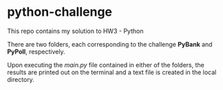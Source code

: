 # python-challenge
This repo contains my solution to HW3 - Python

There are two folders, each corresponding to the challenge **PyBank** and **PyPoll**, respectively. 

Upon executing the _main.py_ file contained in either of the folders, the results are printed out on the terminal and a text file is created in the local directory.
